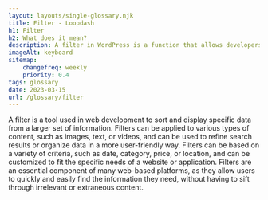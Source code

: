 ```yaml
--- 
layout: layouts/single-glossary.njk
title: Filter - Loopdash
h1: Filter
h2: What does it mean?
description: A filter in WordPress is a function that allows developers to modify or manipulate data before it is displayed or processed by WordPress core or plugins.
imageAlt: keyboard
sitemap:
	changefreq: weekly
	priority: 0.4
tags: glossary
date: 2023-03-15
url: /glossary/filter
---
```


A filter is a tool used in web development to sort and display specific data from a larger set of information. Filters can be applied to various types of content, such as images, text, or videos, and can be used to refine search results or organize data in a more user-friendly way. Filters can be based on a variety of criteria, such as date, category, price, or location, and can be customized to fit the specific needs of a website or application. Filters are an essential component of many web-based platforms, as they allow users to quickly and easily find the information they need, without having to sift through irrelevant or extraneous content.
